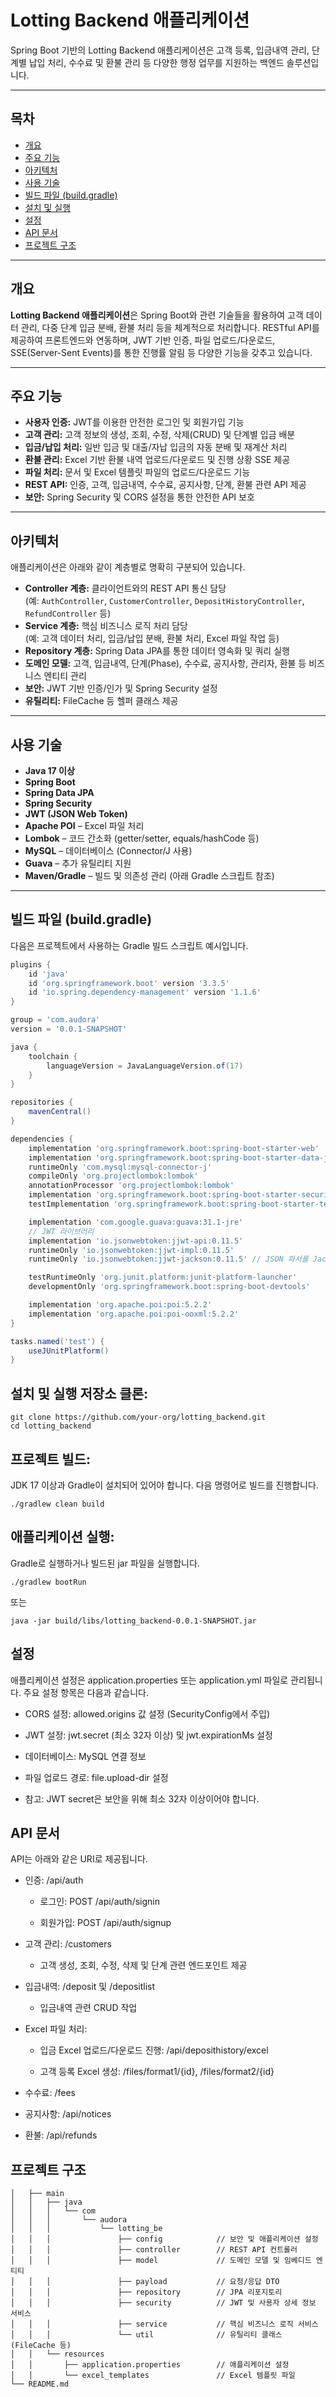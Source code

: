 # Lotting Backend 애플리케이션

Spring Boot 기반의 Lotting Backend 애플리케이션은 고객 등록, 입금내역 관리, 단계별 납입 처리, 수수료 및 환불 관리 등 다양한 행정 업무를 지원하는 백엔드 솔루션입니다.

---

## 목차

- [개요](#개요)
- [주요 기능](#주요-기능)
- [아키텍처](#아키텍처)
- [사용 기술](#사용-기술)
- [빌드 파일 (build.gradle)](#빌드-파일-buildgradle)
- [설치 및 실행](#설치-및-실행)
- [설정](#설정)
- [API 문서](#api-문서)
- [프로젝트 구조](#프로젝트-구조)

---

## 개요

**Lotting Backend 애플리케이션**은 Spring Boot와 관련 기술들을 활용하여 고객 데이터 관리, 다중 단계 입금 분배, 환불 처리 등을 체계적으로 처리합니다. RESTful API를 제공하여 프론트엔드와 연동하며, JWT 기반 인증, 파일 업로드/다운로드, SSE(Server-Sent Events)를 통한 진행률 알림 등 다양한 기능을 갖추고 있습니다.

---

## 주요 기능

- **사용자 인증:** JWT를 이용한 안전한 로그인 및 회원가입 기능
- **고객 관리:** 고객 정보의 생성, 조회, 수정, 삭제(CRUD) 및 단계별 입금 배분
- **입금/납입 처리:** 일반 입금 및 대출/자납 입금의 자동 분배 및 재계산 처리
- **환불 관리:** Excel 기반 환불 내역 업로드/다운로드 및 진행 상황 SSE 제공
- **파일 처리:** 문서 및 Excel 템플릿 파일의 업로드/다운로드 기능
- **REST API:** 인증, 고객, 입금내역, 수수료, 공지사항, 단계, 환불 관련 API 제공
- **보안:** Spring Security 및 CORS 설정을 통한 안전한 API 보호

---

## 아키텍처

애플리케이션은 아래와 같이 계층별로 명확히 구분되어 있습니다.

- **Controller 계층:** 클라이언트와의 REST API 통신 담당  
  (예: `AuthController`, `CustomerController`, `DepositHistoryController`, `RefundController` 등)
- **Service 계층:** 핵심 비즈니스 로직 처리 담당  
  (예: 고객 데이터 처리, 입금/납입 분배, 환불 처리, Excel 파일 작업 등)
- **Repository 계층:** Spring Data JPA를 통한 데이터 영속화 및 쿼리 실행
- **도메인 모델:** 고객, 입금내역, 단계(Phase), 수수료, 공지사항, 관리자, 환불 등 비즈니스 엔티티 관리
- **보안:** JWT 기반 인증/인가 및 Spring Security 설정
- **유틸리티:** FileCache 등 헬퍼 클래스 제공

---

## 사용 기술

- **Java 17 이상**
- **Spring Boot**
- **Spring Data JPA**
- **Spring Security**
- **JWT (JSON Web Token)**
- **Apache POI** – Excel 파일 처리
- **Lombok** – 코드 간소화 (getter/setter, equals/hashCode 등)
- **MySQL** – 데이터베이스 (Connector/J 사용)
- **Guava** – 추가 유틸리티 지원
- **Maven/Gradle** – 빌드 및 의존성 관리 (아래 Gradle 스크립트 참조)

---

## 빌드 파일 (build.gradle)

다음은 프로젝트에서 사용하는 Gradle 빌드 스크립트 예시입니다.

```gradle
plugins {
	id 'java'
	id 'org.springframework.boot' version '3.3.5'
	id 'io.spring.dependency-management' version '1.1.6'
}

group = 'com.audora'
version = '0.0.1-SNAPSHOT'

java {
	toolchain {
		languageVersion = JavaLanguageVersion.of(17)
	}
}

repositories {
	mavenCentral()
}

dependencies {
	implementation 'org.springframework.boot:spring-boot-starter-web'
	implementation 'org.springframework.boot:spring-boot-starter-data-jpa'
	runtimeOnly 'com.mysql:mysql-connector-j'
	compileOnly 'org.projectlombok:lombok'
	annotationProcessor 'org.projectlombok:lombok'
	implementation 'org.springframework.boot:spring-boot-starter-security'
	testImplementation 'org.springframework.boot:spring-boot-starter-test'

	implementation 'com.google.guava:guava:31.1-jre'
	// JWT 라이브러리
	implementation 'io.jsonwebtoken:jjwt-api:0.11.5'
	runtimeOnly 'io.jsonwebtoken:jjwt-impl:0.11.5'
	runtimeOnly 'io.jsonwebtoken:jjwt-jackson:0.11.5' // JSON 파서를 Jackson으로 설정

	testRuntimeOnly 'org.junit.platform:junit-platform-launcher'
	developmentOnly 'org.springframework.boot:spring-boot-devtools'

	implementation 'org.apache.poi:poi:5.2.2'
	implementation 'org.apache.poi:poi-ooxml:5.2.2'
}

tasks.named('test') {
	useJUnitPlatform()
}
```
## 설치 및 실행 저장소 클론:
```
git clone https://github.com/your-org/lotting_backend.git
cd lotting_backend
```
## 프로젝트 빌드:

JDK 17 이상과 Gradle이 설치되어 있어야 합니다. 다음 명령어로 빌드를 진행합니다.
```
./gradlew clean build
```
## 애플리케이션 실행:

Gradle로 실행하거나 빌드된 jar 파일을 실행합니다.

```
./gradlew bootRun
```
또는

```
java -jar build/libs/lotting_backend-0.0.1-SNAPSHOT.jar
```
## 설정

애플리케이션 설정은 application.properties 또는 application.yml 파일로 관리됩니다. 주요 설정 항목은 다음과 같습니다.

- CORS 설정: allowed.origins 값 설정 (SecurityConfig에서 주입)

- JWT 설정: jwt.secret (최소 32자 이상) 및 jwt.expirationMs 설정

- 데이터베이스: MySQL 연결 정보

- 파일 업로드 경로: file.upload-dir 설정

- 참고: JWT secret은 보안을 위해 최소 32자 이상이어야 합니다.

## API 문서
API는 아래와 같은 URI로 제공됩니다.

- 인증: /api/auth

  - 로그인: POST /api/auth/signin

  - 회원가입: POST /api/auth/signup

- 고객 관리: /customers

    - 고객 생성, 조회, 수정, 삭제 및 단계 관련 엔드포인트 제공

- 입금내역: /deposit 및 /depositlist

    - 입금내역 관련 CRUD 작업

- Excel 파일 처리:

    - 입금 Excel 업로드/다운로드 진행: /api/deposithistory/excel

  - 고객 등록 Excel 생성: /files/format1/{id}, /files/format2/{id}

- 수수료: /fees

- 공지사항: /api/notices

- 환불: /api/refunds


## 프로젝트 구조
```├── src
│   ├── main
│   │   ├── java
│   │   │   └── com
│   │   │       └── audora
│   │   │           └── lotting_be
│   │   │               ├── config            // 보안 및 애플리케이션 설정
│   │   │               ├── controller        // REST API 컨트롤러
│   │   │               ├── model             // 도메인 모델 및 임베디드 엔티티
│   │   │               ├── payload           // 요청/응답 DTO
│   │   │               ├── repository        // JPA 리포지토리
│   │   │               ├── security          // JWT 및 사용자 상세 정보 서비스
│   │   │               ├── service           // 핵심 비즈니스 로직 서비스
│   │   │               └── util              // 유틸리티 클래스 (FileCache 등)
│   │   └── resources
│   │       ├── application.properties        // 애플리케이션 설정
│   │       └── excel_templates               // Excel 템플릿 파일
└── README.md
```
